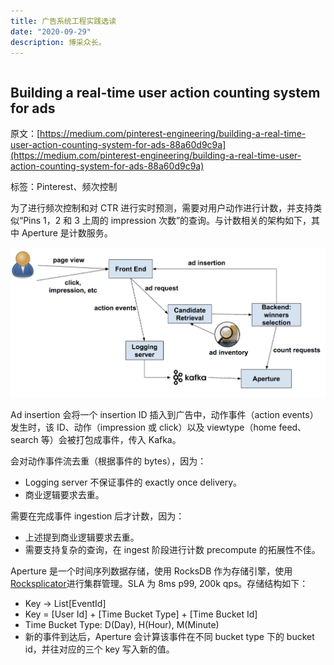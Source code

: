 ```yaml
---
title: 广告系统工程实践选读
date: "2020-09-29"
description: 博采众长。
---
```


```toc
```

## Building a real-time user action counting system for ads

原文：[https://medium.com/pinterest-engineering/building-a-real-time-user-action-counting-system-for-ads-88a60d9c9a](https://medium.com/pinterest-engineering/building-a-real-time-user-action-counting-system-for-ads-88a60d9c9a)

标签：Pinterest、频次控制

为了进行频次控制和对 CTR 进行实时预测，需要对用户动作进行计数，并支持类似“Pins 1，2 和 3 上周的 impression 次数”的查询。与计数相关的架构如下，其中 Aperture 是计数服务。

![用户动作计数服务](./pinterest-user-action-counting-service.png)

Ad insertion 会将一个 insertion ID 插入到广告中，动作事件（action events）发生时，该 ID、动作（impression 或 click）以及 viewtype（home feed、search 等）会被打包成事件，传入 Kafka。

会对动作事件流去重（根据事件的 bytes），因为：

- Logging server 不保证事件的 exactly once delivery。
- 商业逻辑要求去重。

需要在完成事件 ingestion 后才计数，因为：

- 上述提到商业逻辑要求去重。
- 需要支持复杂的查询，在 ingest 阶段进行计数 precompute 的拓展性不佳。

Aperture 是一个时间序列数据存储，使用 RocksDB 作为存储引擎，使用[Rocksplicator](https://medium.com/pinterest-engineering/automated-cluster-management-and-recovery-for-rocksplicator-f1f8fd35c833)进行集群管理。SLA 为 8ms p99, 200k qps。存储结构如下：

- Key → List[EventId]
- Key = [User Id] + [Time Bucket Type] + [Time Bucket Id]
- Time Bucket Type: D(Day), H(Hour), M(Minute)
- 新的事件到达后，Aperture 会计算该事件在不同 bucket type 下的 bucket id，并往对应的三个 key 写入新的值。
